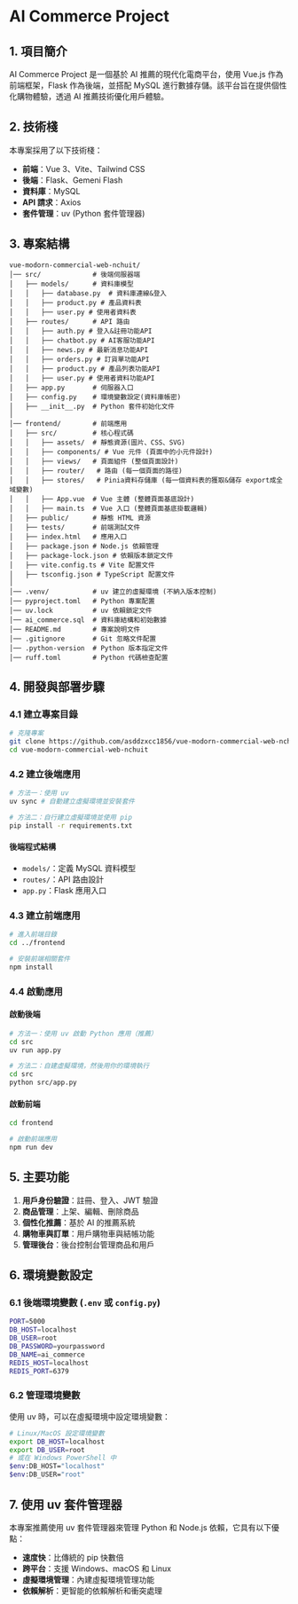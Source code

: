 # AI Commerce Project

## 1. 項目簡介
AI Commerce Project 是一個基於 AI 推薦的現代化電商平台，使用 Vue.js 作為前端框架，Flask 作為後端，並搭配 MySQL 進行數據存儲。該平台旨在提供個性化購物體驗，透過 AI 推薦技術優化用戶體驗。

## 2. 技術棧
本專案採用了以下技術棧：

- **前端**：Vue 3、Vite、Tailwind CSS
- **後端**：Flask、Gemeni Flash
- **資料庫**：MySQL
- **API 請求**：Axios
- **套件管理**：uv (Python 套件管理器)

## 3. 專案結構
```
vue-modorn-commercial-web-nchuit/
│── src/             # 後端伺服器端
│   ├── models/      # 資料庫模型
│   │   ├── database.py  # 資料庫連線&登入
│   │   ├── product.py # 產品資料表
│   │   ├── user.py # 使用者資料表
│   ├── routes/      # API 路由
│   │   ├── auth.py # 登入&註冊功能API
│   │   ├── chatbot.py # AI客服功能API
│   │   ├── news.py # 最新消息功能API
│   │   ├── orders.py # 訂貨單功能API
│   │   ├── product.py # 產品列表功能API
│   │   ├── user.py # 使用者資料功能API
│   ├── app.py       # 伺服器入口
│   ├── config.py    # 環境變數設定(資料庫帳密)
│   ├── __init__.py  # Python 套件初始化文件
│
│── frontend/        # 前端應用
│   ├── src/         # 核心程式碼
│   │   ├── assets/  # 靜態資源(圖片、CSS、SVG)
│   │   ├── components/ # Vue 元件 (頁面中的小元件設計)
│   │   ├── views/   # 頁面組件 (整個頁面設計)
│   │   ├── router/   # 路由 (每一個頁面的路徑)
│   │   ├── stores/   # Pinia資料存儲庫 (每一個資料表的獲取&儲存 export成全域變數)
│   │   ├── App.vue  # Vue 主體 (整體頁面基底設計)
│   │   ├── main.ts  # Vue 入口 (整體頁面基底掛載邏輯)
│   ├── public/      # 靜態 HTML 資源
│   ├── tests/       # 前端測試文件
│   ├── index.html   # 應用入口
│   ├── package.json # Node.js 依賴管理
│   ├── package-lock.json # 依賴版本鎖定文件
│   ├── vite.config.ts # Vite 配置文件
│   ├── tsconfig.json # TypeScript 配置文件
│
│── .venv/           # uv 建立的虛擬環境 (不納入版本控制)
│── pyproject.toml   # Python 專案配置
│── uv.lock          # uv 依賴鎖定文件
│── ai_commerce.sql  # 資料庫結構和初始數據
│── README.md        # 專案說明文件
│── .gitignore       # Git 忽略文件配置
│── .python-version  # Python 版本指定文件
│── ruff.toml        # Python 代碼檢查配置
```

## 4. 開發與部署步驟

### 4.1 建立專案目錄

```sh
# 克隆專案
git clone https://github.com/asddzxcc1856/vue-modorn-commercial-web-nchuit.git
cd vue-modorn-commercial-web-nchuit
```

### 4.2 建立後端應用

```sh
# 方法一：使用 uv
uv sync # 自動建立虛擬環境並安裝套件

# 方法二：自行建立虛擬環境並使用 pip
pip install -r requirements.txt
```

#### 後端程式結構
- `models/`：定義 MySQL 資料模型
- `routes/`：API 路由設計
- `app.py`：Flask 應用入口

### 4.3 建立前端應用
```sh
# 進入前端目錄
cd ../frontend

# 安裝前端相關套件
npm install
```

### 4.4 啟動應用
#### 啟動後端
```sh
# 方法一：使用 uv 啟動 Python 應用（推薦）
cd src
uv run app.py

# 方法二：自建虛擬環境，然後用你的環境執行
cd src
python src/app.py
```

#### 啟動前端
```sh
cd frontend

# 啟動前端應用
npm run dev
```

## 5. 主要功能
1. **用戶身份驗證**：註冊、登入、JWT 驗證
2. **商品管理**：上架、編輯、刪除商品
3. **個性化推薦**：基於 AI 的推薦系統
4. **購物車與訂單**：用戶購物車與結帳功能
5. **管理後台**：後台控制台管理商品和用戶

## 6. 環境變數設定
### 6.1 後端環境變數 (`.env` 或 `config.py`)
```sh
PORT=5000
DB_HOST=localhost
DB_USER=root
DB_PASSWORD=yourpassword
DB_NAME=ai_commerce
REDIS_HOST=localhost
REDIS_PORT=6379
```

### 6.2 管理環境變數
使用 uv 時，可以在虛擬環境中設定環境變數：

```sh
# Linux/MacOS 設定環境變數
export DB_HOST=localhost
export DB_USER=root
# 或在 Windows PowerShell 中
$env:DB_HOST="localhost"
$env:DB_USER="root"
```

## 7. 使用 uv 套件管理器
本專案推薦使用 uv 套件管理器來管理 Python 和 Node.js 依賴，它具有以下優點：

- **速度快**：比傳統的 pip 快數倍
- **跨平台**：支援 Windows、macOS 和 Linux
- **虛擬環境管理**：內建虛擬環境管理功能
- **依賴解析**：更智能的依賴解析和衝突處理